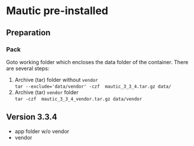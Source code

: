 # Mautic pre-installed

## Preparation

### Pack

Goto working folder which encloses the data folder of the container. There are several steps:

1. Archive (tar) folder without `vendor`  
   `tar --exclude='data/vendor' -czf  mautic_3_3_4.tar.gz data/`
1. Archive (tar) `vendor` folder  
   `tar -czf  mautic_3_3_4_vendor.tar.gz data/vendor`

## Version 3.3.4
* app folder w/o vendor
* vendor
